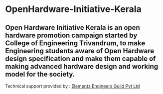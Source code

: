 # OpenHardware-Initiative-Kerala
Open Hardware Initiative Kerala is an open hardware promotion campaign started by College of Engineering Trivandrum, to make Engineering students aware of Open Hardware design specification and make them capable of making advanced hardware design and working model for the society.
 ----------------------------------------------------
 Technical support provided by : [Elementz Engineers Guild Pvt Ltd](http://www.elementzonline.com)